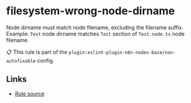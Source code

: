 [//]: # "File generated from a template. Do not edit this file directly."

# filesystem-wrong-node-dirname

Node dirname must match node filename, excluding the filename suffix. Example: `Test` node dirname matches `Test` section of `Test.node.ts` node filename.

📋 This rule is part of the `plugin:eslint-plugin-n8n-nodes-base/non-autofixable` config.

## Links

- [Rule source](../../lib/rules/filesystem-wrong-node-dirname.ts)
